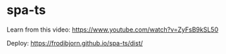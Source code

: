 # spa-ts
Learn from this video:
https://www.youtube.com/watch?v=ZyFsB9kSL50

Deploy: https://frodibjorn.github.io/spa-ts/dist/